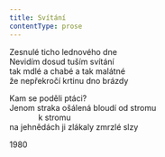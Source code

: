 ```yaml
---
title: Svítání
contentType: prose
---
```


<section>

Zesnulé ticho lednového dne  
Nevidím dosud tuším svítání  
tak mdlé a chabé a tak malátné  
že nepřekročí krtinu dno brázdy

Kam se poděli ptáci?  
Jenom straka ošálená bloudí od stromu  
             k stromu  
na jehnědách ji zlákaly zmrzlé slzy

1980

</section>
